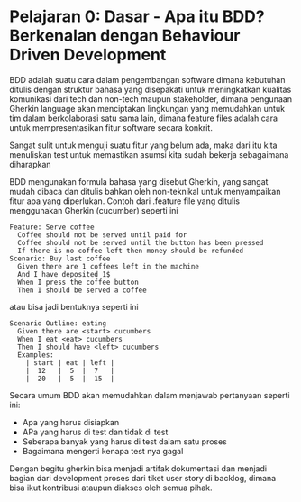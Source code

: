 # Pelajaran 0: Dasar - Apa itu BDD? Berkenalan dengan Behaviour Driven Development

BDD adalah suatu cara dalam pengembangan software dimana kebutuhan ditulis dengan struktur bahasa yang disepakati untuk meningkatkan kualitas komunikasi dari tech dan non-tech maupun stakeholder, dimana pengunaan Gherkin language akan menciptakan lingkungan yang memudahkan untuk tim dalam berkolaborasi satu sama lain, dimana feature files adalah cara untuk mempresentasikan fitur software secara konkrit.

Sangat sulit untuk menguji suatu fitur yang belum ada, maka dari itu kita menuliskan test untuk memastikan asumsi kita sudah bekerja sebagaimana diharapkan

BDD mengunakan formula bahasa yang disebut Gherkin, yang sangat mudah dibaca dan ditulis bahkan oleh non-teknikal untuk menyampaikan fitur apa yang diperlukan.
Contoh dari .feature file yang ditulis menggunakan Gherkin (cucumber) seperti ini

```gherkin
Feature: Serve coffee
  Coffee should not be served until paid for
  Coffee should not be served until the button has been pressed
  If there is no coffee left then money should be refunded
Scenario: Buy last coffee
  Given there are 1 coffees left in the machine
  And I have deposited 1$
  When I press the coffee button
  Then I should be served a coffee
```

atau bisa jadi bentuknya seperti ini

```
Scenario Outline: eating
  Given there are <start> cucumbers
  When I eat <eat> cucumbers
  Then I should have <left> cucumbers
  Examples:
    | start | eat | left |
    |  12   |  5  |  7   |
    |  20   |  5  |  15  |
```

Secara umum BDD akan memudahkan dalam menjawab pertanyaan seperti ini:
- Apa yang harus disiapkan
- APa yang harus di test dan tidak di test
- Seberapa banyak yang harus di test dalam satu proses
- Bagaimana mengerti kenapa test nya gagal

Dengan begitu gherkin bisa menjadi artifak dokumentasi dan menjadi bagian dari development proses dari tiket user story di backlog, dimana bisa ikut kontribusi ataupun diakses oleh semua pihak.
